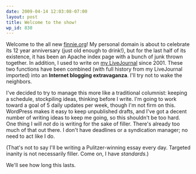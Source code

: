 ```yaml
---
date: 2009-04-14 12:03:08-07:00
layout: post
title: Welcome to the show!
wp_id: 830
---
```

Welcome to the all new [finnie.org](https://www.finnie.org/)! My personal domain is about to celebrate its 12 year anniversary (just old enough to drink!), but for the last half of its existence, it has been an Apache index page with a bunch of junk thrown together. In addition, I used to write on [my LiveJournal](http://fo0bar.livejournal.com/) since 2001. These two functions have been combined (with full history from my LiveJournal imported) into an **Internet blogging extravaganza**. I'll try not to wake the neighbors.

I've decided to try to manage this more like a traditional columnist: keeping a schedule, stockpiling ideas, thinking before I write. I'm going to work toward a goal of 5 daily updates per week, though I'm not firm on this. WordPress makes it easy to keep unpublished drafts, and I've got a decent number of writing ideas to keep me going, so this shouldn't be too hard. One thing I will _not_ do is writing for the sake of filler. There's already too much of that out there. I don't have deadlines or a syndication manager; no need to act like I do.

(That's not to say I'll be writing a Pulitzer-winning essay every day. Targeted inanity is not necessarily filler. Come on, I have _standards_.)

We'll see how long this lasts.

